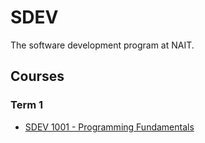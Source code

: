 # SDEV

The software development program at NAIT.

## Courses

### Term 1

- [SDEV 1001 - Programming Fundamentals](https://github.com/SDEV-NAIT/SDEV1001)
